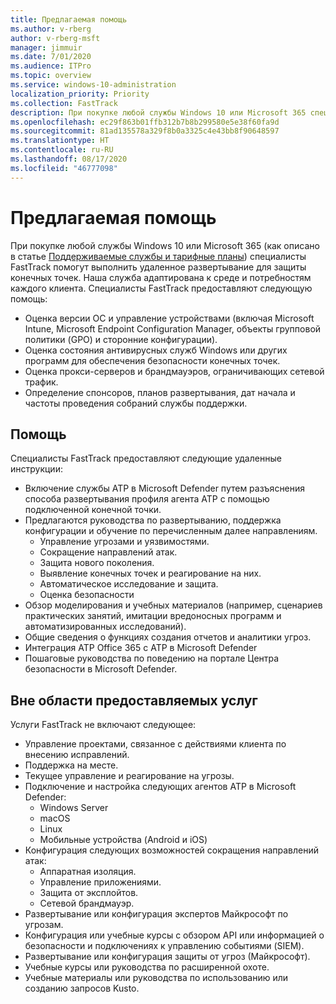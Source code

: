 ```yaml
---
title: Предлагаемая помощь
ms.author: v-rberg
author: v-rberg-msft
manager: jimmuir
ms.date: 7/01/2020
ms.audience: ITPro
ms.topic: overview
ms.service: windows-10-administration
localization_priority: Priority
ms.collection: FastTrack
description: При покупке любой службы Windows 10 или Microsoft 365 специалисты FastTrack помогут выполнить удаленное развертывание для защиты конечных точек. Наша служба адаптирована к среде и потребностям каждого клиента.
ms.openlocfilehash: ec29f863b01ffb312b7b8b299580e5e38f60fa9d
ms.sourcegitcommit: 81ad135578a329f8b0a3325c4e43bb8f90648597
ms.translationtype: HT
ms.contentlocale: ru-RU
ms.lasthandoff: 08/17/2020
ms.locfileid: "46777098"
---
```

# <a name="assistance-offered"></a>Предлагаемая помощь  

При покупке любой службы Windows 10 или Microsoft 365 (как описано в статье [Поддерживаемые службы и тарифные планы](M365-eligible-services-and-plans.md)) специалисты FastTrack помогут выполнить удаленное развертывание для защиты конечных точек. Наша служба адаптирована к среде и потребностям каждого клиента. Специалисты FastTrack предоставляют следующую помощь:
- Оценка версии ОС и управление устройствами (включая Microsoft Intune, Microsoft Endpoint Configuration Manager, объекты групповой политики (GPO) и сторонние конфигурации).
- Оценка состояния антивирусных служб Windows или других программ для обеспечения безопасности конечных точек.
- Оценка прокси-серверов и брандмауэров, ограничивающих сетевой трафик.
- Определение спонсоров, планов развертывания, дат начала и частоты проведения собраний службы поддержки.

## <a name="assistance"></a>Помощь

Специалисты FastTrack предоставляют следующие удаленные инструкции:
- Включение службы ATP в Microsoft Defender путем разъяснения способа развертывания профиля агента ATP с помощью подключенной конечной точки.
- Предлагаются руководства по развертыванию, поддержка конфигурации и обучение по перечисленным далее направлениям.
    - Управление угрозами и уязвимостями.
    - Сокращение направлений атак.
    - Защита нового поколения.
    - Выявление конечных точек и реагирование на них.
    - Автоматическое исследование и защита.
    - Оценка безопасности
- Обзор моделирования и учебных материалов (например, сценариев практических занятий, имитации вредоносных программ и автоматизированных исследований).
- Общие сведения о функциях создания отчетов и аналитики угроз.
- Интеграция ATP Office 365 с ATP в Microsoft Defender
- Пошаговые руководства по поведению на портале Центра безопасности в Microsoft Defender.

## <a name="out-of-scope"></a>Вне области предоставляемых услуг

Услуги FastTrack не включают следующее:
- Управление проектами, связанное с действиями клиента по внесению исправлений.
- Поддержка на месте.
- Текущее управление и реагирование на угрозы.
- Подключение и настройка следующих агентов ATP в Microsoft Defender:
   - Windows Server
   - macOS
   - Linux
   - Мобильные устройства (Android и iOS)
- Конфигурация следующих возможностей сокращения направлений атак:
    - Аппаратная изоляция.
    - Управление приложениями.
    - Защита от эксплойтов.
    - Сетевой брандмауэр.
- Развертывание или конфигурация экспертов Майкрософт по угрозам.
- Конфигурация или учебные курсы с обзором API или информацией о безопасности и подключениях к управлению событиями (SIEM).
- Развертывание или конфигурация защиты от угроз (Майкрософт).
- Учебные курсы или руководства по расширенной охоте.
- Учебные материалы или руководства по использованию или созданию запросов Kusto.
